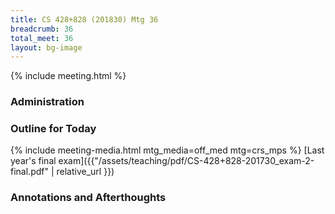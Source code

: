 ```yaml
---
title: CS 428+828 (201830) Mtg 36
breadcrumb: 36
total_meet: 36
layout: bg-image
---
```

{% include meeting.html %}

### Administration


### Outline for Today


{% include meeting-media.html mtg_media=off_med mtg=crs_mps %}
[Last year's final exam]({{"/assets/teaching/pdf/CS-428+828-201730_exam-2-final.pdf" | relative_url }})

### Annotations and Afterthoughts
